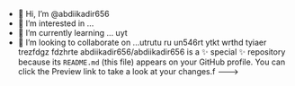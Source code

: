 - 👋 Hi, I’m @abdiikadir656
- 👀 I’m interested in ...
- 🌱 I’m currently learning ... uyt
- 💞️ I’m looking to collaborate on ...utrutu ru
un546rt ytkt  wrthd tyiaer trezfdgz fdzhrte
abdiikadir656/abdiikadir656 is a ✨ special ✨ repository because its `README.md` (this file) appears on your GitHub profile.
You can click the Preview link to take a look at your changes.f
--->
